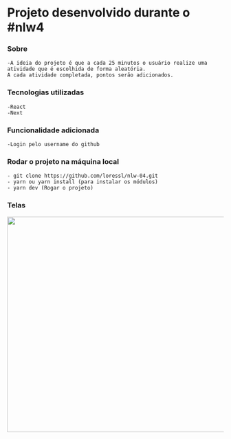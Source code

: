 # Projeto desenvolvido durante o #nlw4

<h3>Sobre</h3>

    -A ideia do projeto é que a cada 25 minutos o usuário realize uma atividade que é escolhida de forma aleatória. 
    A cada atividade completada, pontos serão adicionados. 
    
<h3>Tecnologias utilizadas</h3>
    
    -React
    -Next

<h3>Funcionalidade adicionada</h3>
    
    -Login pelo username do github
    
<h3>Rodar o projeto na máquina local</h3>

    - git clone https://github.com/loressl/nlw-04.git
    - yarn ou yarn install (para instalar os módulos)
    - yarn dev (Rogar o projeto)

<h3>Telas</h3>

<img src="screens/moveit.gif" width="900px" height="500px">
